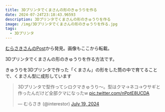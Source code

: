 ```yaml
---
title: 3Dプリンタでくまさんの形のきゅうりを作る
date: 2024-07-24T23:18:43.96593
description: 3Dプリンタでくまさんの形のきゅうりを作る
image: /img/3Dプリンタでくまさんの形のきゅうりを作る.jpg
tags:
  - 3Dプリンタ
---
```

[むらさきさんのPost](https://x.com/interestor/status/1814197358067913087)から発見。画像もここから転載。

3Dプリンタでくまさんの形のきゅうりを作る方法です。

きゅうりを3Dプリンタで作った「くまさん」の形をした筒の中で育てることで、くまさん型に成形しています


<blockquote class="twitter-tweet"><p lang="ja" dir="ltr">3Dプリンタで型作ってシロクマきゅうり〜。型はクマ→ネコ→ウサギと作ったんだけど全部クマになったw <a href="https://t.co/nPptE8UCDA">pic.twitter.com/nPptE8UCDA</a></p>&mdash; むらさき (@interestor) <a href="https://twitter.com/interestor/status/1814197358067913087?ref_src=twsrc%5Etfw">July 19, 2024</a></blockquote>
<script async src="https://platform.twitter.com/widgets.js" charset="utf-8"></script>




